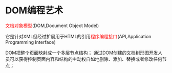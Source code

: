 # DOM编程艺术

<span style= "color:red;">文档对象模型</span>(DOM,Document Object Model)

它是针对XML但经过扩展用于HTML的引用<span style="color:red">程序编程接口</span>(API,Application Programming Interface)

DOM把整个页面映射成一个多层节点结构；
通过DOM创建的文档树形图开发人员可以获得控制页面内容和结构的主动权自如地删除、添加、替换或者修改任何节点；


